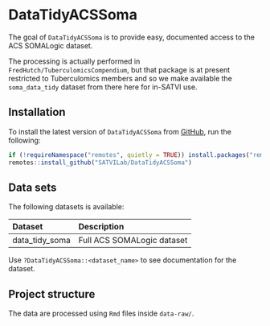 # DataTidyACSSoma

The goal of `DataTidyACSSoma` is to provide easy, documented access to the ACS SOMALogic dataset.

The processing is actually performed in `FredHutch/TuberculomicsCompendium`, but that package is at present restricted to Tuberculomics members and so we make available the `soma_data_tidy` dataset from there here for in-SATVI use.

## Installation

To install the latest version of `DataTidyACSSoma` from [GitHub](https://github.com/), run the following:

``` r
if (!requireNamespace("remotes", quietly = TRUE)) install.packages("remotes")
remotes::install_github("SATVILab/DataTidyACSSoma")
```

## Data sets

The following datasets is available:

|Dataset        |Description                |
|:--------------|:--------------------------|
|data_tidy_soma |Full ACS SOMALogic dataset |

Use `?DataTidyACSSoma::<dataset_name>` to see documentation for the dataset.

## Project structure

The data are processed using `Rmd` files inside `data-raw/`.

